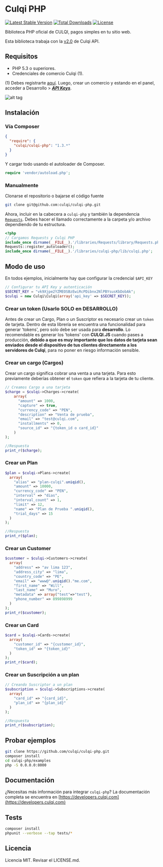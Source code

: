 # Culqi PHP

[![Latest Stable Version](https://poser.pugx.org/culqi/culqi-php/v/stable)](https://packagist.org/packages/culqi/culqi-php)
[![Total Downloads](https://poser.pugx.org/culqi/culqi-php/downloads)](https://packagist.org/packages/culqi/culqi-php)
[![License](https://poser.pugx.org/culqi/culqi-php/license)](https://packagist.org/packages/culqi/culqi-php)

Biblioteca PHP oficial de CULQI, pagos simples en tu sitio web.


Esta biblioteca trabaja con la [v2.0](https://culqi.com/api/) de Culqi API.


## Requisitos

* PHP 5.3 o superiores.
* Credenciales de comercio Culqi (1).

(1) Debes registrarte [aquí](https://integ-panel.culqi.com/#/registro). Luego, crear un comercio y estando en el panel, acceder a Desarrollo > [***API Keys***](https://integ-panel.culqi.com/#/panel/comercio/desarrollo/llaves).

![alt tag](http://i.imgur.com/NhE6mS9.png)

## Instalación

### Vía Composer
```json
{
  "require": {
    "culqi/culqi-php": "1.3.*"
  }
}
```

Y cargar todo usando el autoloader de Composer.

```php
require 'vendor/autoload.php';
```

### Manualmente

Clonarse el repositorio o bajarse el código fuente

```bash
git clone git@github.com:culqi/culqi-php.git
```

Ahora, incluir en la cabecera a `culqi-php` y también la dependencia [`Requests`](https://github.com/rmccue/requests). Debes hacer el llamado correctamente a la carpeta y/o archivo dependiendo de tu estructura.

```php
<?php
// Cargamos Requests y Culqi PHP
include_once dirname(__FILE__).'/libraries/Requests/library/Requests.php';
Requests::register_autoloader();
include_once dirname(__FILE__).'/libraries/culqi-php/lib/culqi.php';
```

## Modo de uso

En todos ejemplos, inicialmente hay que configurar la credencial `$API_KEY `

```php
// Configurar tu API Key y autenticación
$SECRET_KEY = "vk9Xjpe2YZMEOSBzEwiRcPDibnx2NlPBYsusKbDobAk";
$culqi = new Culqi\Culqi(array('api_key' => $SECRET_KEY));
```

### Crear un token (Usarlo SOLO en DESARROLLO)

Antes de crear un Cargo, Plan o un Suscriptor es necesario crear un `token` de tarjeta. Dentro de esta librería se encuentra una funcionalidad para generar 'tokens', pero solo
debe ser usada para **desarrollo**. Lo recomendable es generar los 'tokens' con **CULQI.JS** cuando pases a producción, **debido a que es muy importante que los datos de tarjeta sean enviados desde el dispositivo de tus clientes directamente a los servidores de Culqi**, para no poner en riesgo información sensible.


### Crear un cargo (Cargos)
Crear un cargo significa cobrar una venta a una tarjeta. Para esto previamente
deberías obtener el  `token` que refiera a la tarjeta de tu cliente.

```php
// Creamos Cargo a una tarjeta
$charge = $culqi->Charges->create(
    array(
      "amount" => 1000,
      "capture" => true,
      "currency_code" => "PEN",
      "description" => "Venta de prueba",
      "email" => "test@culqi.com",
      "installments" => 0,
      "source_id" => "{token_id o card_id}"
    )
);

//Respuesta
print_r($charge);
```
### Crear un Plan
```php
$plan = $culqi->Plans->create(
  array(
    "alias" => "plan-culqi".uniqid(),
    "amount" => 10000,
    "currency_code" => "PEN",
    "interval" => "dias",
    "interval_count" => 1,
    "limit" => 12,
    "name" => "Plan de Prueba ".uniqid(),
    "trial_days" => 15
  )
);

//Respuesta
print_r($plan);
```

### Crear un Customer
```php
$customer = $culqi->Customers->create(
  array(
    "address" => "av lima 123",
    "address_city" => "lima",
    "country_code" => "PE",
    "email" => "www@".uniqid()."me.com",
    "first_name" => "Will",
    "last_name" => "Muro",
    "metadata" => array("test"=>"test"),
    "phone_number" => 899898999
  )
);
print_r($customer);
```

### Crear un Card
```php
$card = $culqi->Cards->create(
  array(
    "customer_id" => "{customer_id}",
    "token_id" => "{token_id}"
  )
);
print_r($card);
```

### Crear un Suscripción a un plan
```php
// Creando Suscriptor a un plan
$subscription = $culqi->Subscriptions->create(
  array(
    "card_id" => "{card_id}",
    "plan_id" => "{plan_id}"
  )
);

//Respuesta
print_r($subscription);
```
## Probar ejemplos
```bash
git clone https://github.com/culqi/culqi-php.git
composer install
cd culqi-php/examples
php -S 0.0.0.0:8000
```

## Documentación
¿Necesitas más información para integrar `culqi-php`? La documentación completa se encuentra en [https://developers.culqi.com](https://developers.culqi.com)


## Tests

```bash
composer install
phpunit --verbose --tap tests/*
```
## Licencia

Licencia MIT. Revisar el LICENSE.md.
